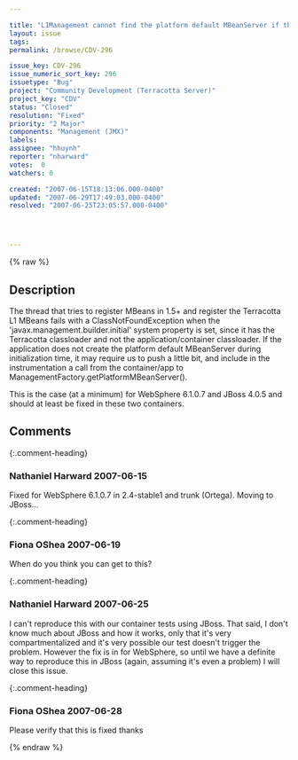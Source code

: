 ```yaml
---

title: "L1Management cannot find the platform default MBeanServer if the 'javax.management.builder.initial' system property is set."
layout: issue
tags: 
permalink: /browse/CDV-296

issue_key: CDV-296
issue_numeric_sort_key: 296
issuetype: "Bug"
project: "Community Development (Terracotta Server)"
project_key: "CDV"
status: "Closed"
resolution: "Fixed"
priority: "2 Major"
components: "Management (JMX)"
labels: 
assignee: "hhuynh"
reporter: "nharward"
votes:  0
watchers: 0

created: "2007-06-15T18:13:06.000-0400"
updated: "2007-06-29T17:49:03.000-0400"
resolved: "2007-06-25T23:05:57.000-0400"




---
```


{% raw %}

## Description

<div markdown="1" class="description">

The thread that tries to register MBeans in 1.5+ and register the Terracotta L1 MBeans fails with a ClassNotFoundException when the 'javax.management.builder.initial' system property is set, since it has the Terracotta classloader and not the application/container classloader.  If the application does not create the platform default MBeanServer during initialization time, it may require us to push a little bit, and include in the instrumentation a call from the container/app to ManagementFactory.getPlatformMBeanServer().

This is the case (at a minimum) for WebSphere 6.1.0.7 and JBoss 4.0.5 and should at least be fixed in these two containers.

</div>

## Comments


{:.comment-heading}
### **Nathaniel Harward** <span class="date">2007-06-15</span>

<div markdown="1" class="comment">

Fixed for WebSphere 6.1.0.7 in 2.4-stable1 and trunk (Ortega).  Moving to JBoss...

</div>


{:.comment-heading}
### **Fiona OShea** <span class="date">2007-06-19</span>

<div markdown="1" class="comment">

When do you think you can get to this?

</div>


{:.comment-heading}
### **Nathaniel Harward** <span class="date">2007-06-25</span>

<div markdown="1" class="comment">

I can't reproduce this with our container tests using JBoss.  That said, I don't know much about JBoss and how it works, only that it's very compartmentalized and it's very possible our test doesn't trigger the problem.  However the fix is in for WebSphere, so until we have a definite way to reproduce this in JBoss (again, assuming it's even a problem) I will close this issue.

</div>


{:.comment-heading}
### **Fiona OShea** <span class="date">2007-06-28</span>

<div markdown="1" class="comment">

Please verify that this is fixed thanks

</div>



{% endraw %}
